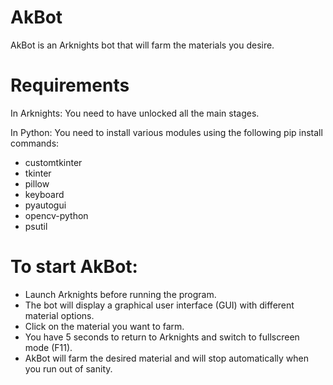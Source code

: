 # AkBot
AkBot is an Arknights bot that will farm the materials you desire.

# Requirements
In Arknights:
You need to have unlocked all the main stages.

In Python:
You need to install various modules using the following pip install commands:
- customtkinter
- tkinter
- pillow
- keyboard
- pyautogui
- opencv-python
- psutil

# To start AkBot:

- Launch Arknights before running the program.
- The bot will display a graphical user interface (GUI) with different material options.
- Click on the material you want to farm.
- You have 5 seconds to return to Arknights and switch to fullscreen mode (F11).
- AkBot will farm the desired material and will stop automatically when you run out of sanity.
 
